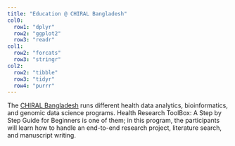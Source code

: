 ```yaml
---
title: "Education @ CHIRAL Bangladesh"
col0:
  row1: "dplyr"
  row2: "ggplot2"
  row3: "readr"
col1:
  row2: "forcats"
  row3: "stringr"
col2:
  row2: "tibble"
  row3: "tidyr"
  row4: "purrr"
---
```


The [CHIRAL Bangladesh](https://chiralbd.org/) runs different health data analytics, bioinformatics, and genomic data science programs. Health Research ToolBox: A Step by Step Guide for Beginners is one of them; in this program, the participants will learn how to handle an end-to-end research project, literature search, and manuscript writing.
